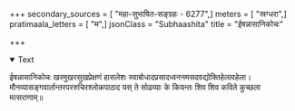 +++
secondary_sources = [ "महा-सुभाषित-सङ्ग्रहः - 6277",]
meters = [ "स्रग्धरा",]
pratimaala_letters = [ "म",]
jsonClass = "Subhaashita"
title = "ईषन्नासानिकोचः"

+++

<details open><summary>Text</summary>

ईषन्नासानिकोचः खरमुखरसुखप्रेक्षणं हासलेशः स्वाबोधादप्रसादध्वननमसदवद्योक्तिहेलावहेला।  
मौनव्यासङ्गवार्तान्तरपररुचिरश्लोकपाठाद यस् ते सोढव्याः के कियन्तः शिव शिव कविते कुच्छला मत्सराणाम्॥
</details>
